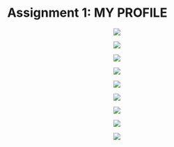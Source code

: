 # Assignment 1: MY PROFILE
<p align="center">
  <img src="Page1.PNG">
</p>

<p align="center">
  <img src="Page2.PNG">
</p>

<p align="center">
  <img src="Page3.PNG">
</p>

<p align="center">
  <img src="Page4.PNG">
</p>

<p align="center">
  <img src="Page8.PNG">
</p>

<p align="center">
  <img src="Page5.PNG">
</p>

<p align="center">
  <img src="Page6.PNG">
</p>

<p align="center">
  <img src="Page7.PNG">
</p>

<p align="center">
  <img src="Page9.PNG">
</p>
